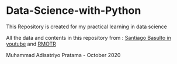 # Data-Science-with-Python
This Repository is created for my practical learning in data science

All the data and contents in this repository from : [Santiago Basulto in youtube](https://www.youtube.com/watch?v=r-uOLxNrNk8) and [RMOTR](https://rmotr.com)

Muhammad Adisatriyo Pratama - October 2020
